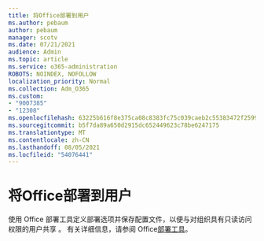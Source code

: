 ```yaml
---
title: 将Office部署到用户
ms.author: pebaum
author: pebaum
manager: scotv
ms.date: 07/21/2021
audience: Admin
ms.topic: article
ms.service: o365-administration
ROBOTS: NOINDEX, NOFOLLOW
localization_priority: Normal
ms.collection: Adm_O365
ms.custom:
- "9007385"
- "12308"
ms.openlocfilehash: 63225b616f8e375ca08c8383fc75c039caeb2c55383472f259963f91f9944c55
ms.sourcegitcommit: b5f7da89a650d2915dc652449623c78be6247175
ms.translationtype: MT
ms.contentlocale: zh-CN
ms.lasthandoff: 08/05/2021
ms.locfileid: "54076441"
---
```

# <a name="deploy-office-to-your-users"></a>将Office部署到用户

使用 Office 部署工具定义部署选项并保存配置文件，以便与对组织具有只读访问权限的用户共享 。 有关详细信息，请参阅 Office[部署工具](https://admin.microsoft.com/AdminPortal/Home#/modernonboarding/cdnwizard)。